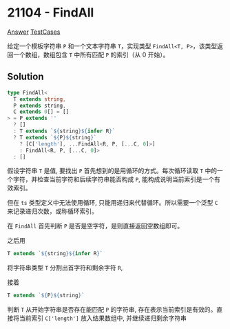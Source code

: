 # 21104 - FindAll

[Answer](https://github.com/lybenson/ts-checker/blob/master/src/21104-medium-findall/template.ts) [TestCases](https://github.com/lybenson/ts-checker/blob/master/src/21104-medium-findall/test-cases.ts)

给定一个模板字符串 `P` 和一个文本字符串 `T`，实现类型 `FindAll<T, P>`，该类型返回一个数组，数组包含 `T` 中所有匹配 `P` 的索引（从 0 开始）。

## Solution

```ts
type FindAll<
  T extends string,
  P extends string,
  C extends 0[] = []
> = P extends ''
  ? []
  : T extends `${string}${infer R}`
  ? T extends `${P}${string}`
    ? [C['length'], ...FindAll<R, P, [...C, 0]>]
    : FindAll<R, P, [...C, 0]>
  : []
```

假设字符串 `T` 是值, 要找出 `P` 首先想到的是用循环的方式。每次循环读取 `T` 中的一个字符，并检查当前字符和后续字符串能否构成 `P`, 能构成说明当前索引是一个有效索引。

但在 `ts` 类型定义中无法使用循环, 只能用递归来代替循环。所以需要一个泛型 `C` 来记录递归次数，或称循环索引。

在 `FindAll` 首先判断 `P` 是否是空字符，是则直接返回空数组即可。

之后用

```ts
T extends `${string}${infer R}`
```

将字符串类型 `T` 分割出首字符和剩余字符 `R`,

接着

```ts
T extends `${P}${string}`
```

判断 `T` 从开始字符串是否存在能匹配 `P` 的字符串, 存在表示当前索引是有效的。直接将当前索引 `C['length']` 放入结果数组中, 并继续递归剩余字符串
